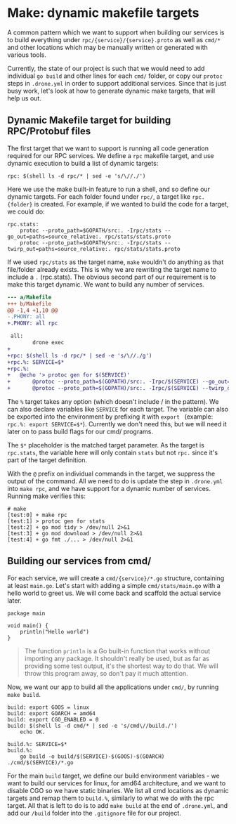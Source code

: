# Make: dynamic makefile targets

A common pattern which we want to support when building our services is to build
everything under `rpc/{service}/{service}.proto` as well as `cmd/*` and other
locations which may be manually written or generated with various tools.

Currently, the state of our project is such that we would need to add individual
`go build` and other lines for each `cmd/` folder, or copy our `protoc` steps
in `.drone.yml` in order to support additional services. Since that is just busy
work, let's look at how to generate dynamic make targets, that will help us out.

## Dynamic Makefile target for building RPC/Protobuf files

The first target that we want to support is running all code generation required
for our RPC services. We define a `rpc` makefile target, and use dynamic execution
to build a list of dynamic targets:

~~~make
rpc: $(shell ls -d rpc/* | sed -e 's/\//./')
~~~

Here we use the make built-in feature to run a shell, and so define our dynamic targets.
For each folder found under `rpc/`, a target like `rpc.{folder}` is created. For example,
if we wanted to build the code for a target, we could do:

~~~make
rpc.stats:
	protoc --proto_path=$GOPATH/src:. -Irpc/stats --go_out=paths=source_relative:. rpc/stats/stats.proto
	protoc --proto_path=$GOPATH/src:. -Irpc/stats --twirp_out=paths=source_relative:. rpc/stats/stats.proto
~~~

If we used `rpc/stats` as the target name, `make` wouldn't do anything as that file/folder
already exists. This is why we are rewriting the target name to include a `.` (rpc.stats).
The obvious second part of our requirement is to make this target dynamic. We want to build
any number of services.

~~~diff
--- a/Makefile
+++ b/Makefile
@@ -1,4 +1,10 @@
-.PHONY: all
+.PHONY: all rpc

 all:
        drone exec
+
+rpc: $(shell ls -d rpc/* | sed -e 's/\//./g')
+rpc.%: SERVICE=$*
+rpc.%:
+	@echo '> protoc gen for $(SERVICE)'
+       @protoc --proto_path=$(GOPATH)/src:. -Irpc/$(SERVICE) --go_out=paths=source_relative:. rpc/$(SERVICE)/$(SERVICE).proto
+       @protoc --proto_path=$(GOPATH)/src:. -Irpc/$(SERVICE) --twirp_out=paths=source_relative:. rpc/$(SERVICE)/$(SERVICE).proto
~~~

The `%` target takes any option (which doesn't include / in the pattern). We can also declare
variables like `SERVICE` for each target. The variable can also be exported into the environment
by prefixing it with `export ` (example: `rpc.%: export SERVICE=$*`). Currently we don't need this,
but we will need it later on to pass build flags for our cmd/ programs.

The `$*` placeholder is the matched target parameter. As the target is `rpc.stats`, the variable here
will only contain `stats` but not `rpc.` since it's part of the target definition.

With the `@` prefix on individual commands in the target, we suppress the output of the command.
All we need to do is update the step in `.drone.yml` into `make rpc`, and we have support for
a dynamic number of services. Running make verifies this:

~~~
# make
[test:0] + make rpc
[test:1] > protoc gen for stats
[test:2] + go mod tidy > /dev/null 2>&1
[test:3] + go mod download > /dev/null 2>&1
[test:4] + go fmt ./... > /dev/null 2>&1
~~~

## Building our services from cmd/

For each service, we will create a `cmd/{service}/*.go` structure, containing at least `main.go`.
Let's start with adding a simple `cmd/stats/main.go` with a hello world to greet us. We will come
back and scaffold the actual service later.

~~~
package main

void main() {
	println("Hello world")
}
~~~

> The function `println` is a Go built-in function that works without importing any package.
> It shouldn't really be used, but as far as providing some test output, it's the shortest
> way to do that. We will throw this program away, so don't pay it much attention.

Now, we want our app to build all the applications under `cmd/`, by running `make build`.

~~~
build: export GOOS = linux
build: export GOARCH = amd64
build: export CGO_ENABLED = 0
build: $(shell ls -d cmd/* | sed -e 's/cmd\//build./')
	echo OK.

build.%: SERVICE=$*
build.%:
	go build -o build/$(SERVICE)-$(GOOS)-$(GOARCH) ./cmd/$(SERVICE)/*.go
~~~

For the main `build` target, we define our build environment variables - we want to build our
services for linux, for amd64 architecture, and we want to disable CGO so we have static binaries.
We list all cmd locations as dynamic targets and remap them to `build.%`, similarly to what we
do with the rpc target. All that is left to do is to add `make build` at the end of `.drone.yml`,
and add our `/build` folder into the `.gitignore` file for our project.
